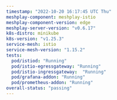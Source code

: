 ```yaml
---
timestamp: "2022-10-20 16:17:45 UTC Thu"
meshplay-component: meshplay-istio
meshplay-component-version: edge
meshplay-server-version: "v0.6.17"
k8s-distro: minikube
k8s-version: "v1.25.3"
service-mesh: istio
service-mesh-version: "1.15.2"
tests:
  pod/istiod: "Running"
  pod/istio-egressgateway: "Running"
  pod/istio-ingressgateway:  "Running"
  pod/grafana-addon: "Running"
  pod/prometheus-addon: "Running"
overall-status: "passing"
---
```

